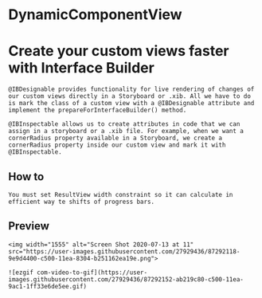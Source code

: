 # DynamicComponentView #
# Create your custom views faster with Interface Builder #

    @IBDesignable provides functionality for live rendering of changes of our custom views directly in a Storyboard or .xib. All we have to do is mark the class of a custom view with a @IBDesignable attribute and implement the prepareForInterfaceBuilder() method.
    
    @IBInspectable allows us to create attributes in code that we can assign in a storyboard or a .xib file. For example, when we want a cornerRadius property available in a Storyboard, we create a cornerRadius property inside our custom view and mark it with @IBInspectable.

## How to ##
    You must set ResultView width constraint so it can calculate in efficient way te shifts of progress bars. 

## Preview ##

    <img width="1555" alt="Screen Shot 2020-07-13 at 11" src="https://user-images.githubusercontent.com/27929436/87292118-9e9d4400-c500-11ea-8304-b251162ea19e.png">

    ![ezgif com-video-to-gif](https://user-images.githubusercontent.com/27929436/87292152-ab219c80-c500-11ea-9ac1-1ff33e6de5ee.gif)

